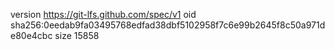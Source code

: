 version https://git-lfs.github.com/spec/v1
oid sha256:0eedab9fa03495768edfad38dbf5102958f7c6e99b2645f8c50a971de80e4cbc
size 15858
